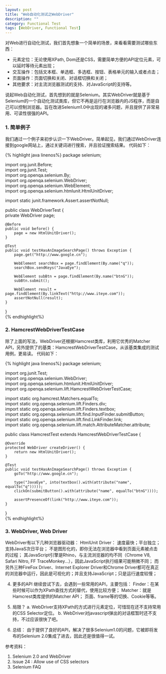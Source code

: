 ```yaml
---
layout: post
title: "Web自动化测试之WebDriver"
description: ""
category: Functional Test
tags: [WebDriver, Functional Test]
---
```


对Web进行自动化测试，我们首先想象一个简单的场景，来看看需要测试哪些东西：

* 元素定位：无论使用XPath, Dom还是CSS，需要简单方便的API定位元素，可以延时等待元素出现；  
* 交互操作：包括文本框、单选框、多选框、按钮、表格单元的输入或者点击；  
* 页面操作：页面切换和关闭、对话框切换和关闭；  
* 其他要求：对主流浏览器测试的支持、对JavaScript的支持等。

说起Web自动化测试，首先想到的就是Selenium。其实WebDriver就是基于Selenium的一个自动化测试类库，但它不再是运行在浏览器内的JS程序，而是自己可以控制浏览器。旨在改进Selenium1.0中出现的诸多问题，并且提供了非常易用、可读性很强的API。

### 1. 简单例子
我们通过一个例子来初步认识一下WebDriver。简单起见，我们通过WebDriver连接到google网站上，通过关键词进行搜索，并且验证搜索结果。
代码如下：

{% highlight java linenos%}
package selenium;  
  
import org.junit.Before;  
import org.junit.Test;  
import org.openqa.selenium.By;  
import org.openqa.selenium.WebDriver;  
import org.openqa.selenium.WebElement;  
import org.openqa.selenium.htmlunit.HtmlUnitDriver;  
  
import static junit.framework.Assert.assertNotNull;  
  
public class WebDriverTest {  
    private WebDriver page;  
  
    @Before  
    public void before() {  
        page = new HtmlUnitDriver();  
    }  
  
    @Test  
    public void testHasAnImageSearchPage() throws Exception {  
        page.get("http://www.google.cn");  
  
        WebElement searchBox = page.findElement(By.name("q"));  
        searchBox.sendKeys("JavaEye");  
  
        WebElement subBtn = page.findElement(By.name("btnG"));  
        subBtn.submit();  
  
        WebElement result = page.findElement(By.linkText("http://www.iteye.com"));  
        assertNotNull(result);  
    }  
}  
{% endhighlight%}

### 2. HamcrestWebDriverTestCase
除了上面的写法，WebDriver还根据Hamcrest类库，利用它优秀的Matcher API，另外提供了的基类：HamcrestWebDriverTestCase，从该基类集成的测试用例，更易读。
代码如下：

{% highlight java linenos%}
package selenium;  
  
import org.junit.Test;  
import org.openqa.selenium.WebDriver;  
import org.openqa.selenium.htmlunit.HtmlUnitDriver;  
import org.openqa.selenium.lift.HamcrestWebDriverTestCase;  
  
import static org.hamcrest.Matchers.equalTo;  
import static org.openqa.selenium.lift.Finders.div;  
import static org.openqa.selenium.lift.Finders.textbox;  
import static org.openqa.selenium.lift.find.InputFinder.submitButton;  
import static org.openqa.selenium.lift.find.LinkFinder.link;  
import static org.openqa.selenium.lift.match.AttributeMatcher.attribute;  
  
public class HamcrestTest extends HamcrestWebDriverTestCase {  
  
    @Override  
    protected WebDriver createDriver() {  
        return new HtmlUnitDriver();  
    }  
  
    @Test  
    public void testHasAnImageSearchPage() throws Exception {  
        goTo("http://www.google.cn");  
  
        type("JavaEye", into(textbox().with(attribute("name", equalTo("q")))));  
        clickOn(submitButton().with(attribute("name", equalTo("btnG"))));  
  
        assertPresenceOf(link("http://www.iteye.com"));  
    }  
}  
{% endhighlight%}

### 3. WebDriver, Web Driver
WebDriver有以下几种浏览器驱动器：
HtmlUnit Driver：
速度最快；平台独立；支持JavaS次日平台；
不是图形化的，即你无法在浏览器中看到页面元素被点击的过程；
其JavaScript引擎是Rhino，与主流浏览器的均不同（Chrome V8, Safari Nitro, FF TraceMonkey...），因此JavaScript执行结果可能稍微不同；
而另外三种FireFox Driver、Internet Explorer Driver和Chrome Driver都可在真正的浏览器中运行，因此是可视化的；并且支持JavaScript；只是运行速度较慢；
 
4. 更多的API
继续尝试下去，会遇到一些常用的API，主要包括：
Finder：在某些时候可以作为XPath查找方式的替代，使用比较方便；
Matcher：就是Hamcrest类库提供的Matcher API；
页面、frame等的切换、Cookie等等。
 
5. 局限？
a. WebDriver支持XPath的方式进行元素定位，可惜现在还不支持常用的CSS Selector定位。
b. WebDriver对javascript弹出的对话框暂时还不支持，不过应该很快了吧。
 
6. 总结：
由于提供了良好的API，解决了很多Selenium1.0的问题，它被即将发布的Selenium 2.0集成了进去，因此还是很值得一试。
 
参考资料：
1. Selenium 2.0 and WebDriver
2. Issue 24 : Allow use of CSS selectors
3. Selenium FAQ
